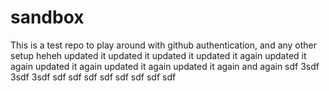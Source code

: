 # sandbox

This is a test repo to play around with github authentication, and any other setup
heheh
updated it
updated it
updated it
updated it again
updated it again
updated it again
updated it again
updated it again
and again
sdf
3sdf
3sdf
3sdf
sdf
sdf
sdf
sdf
sdf
sdf
sdf
sdf

